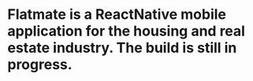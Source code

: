 # Flatmate is a ReactNative mobile application for the housing and real estate industry. The build is still in progress.
